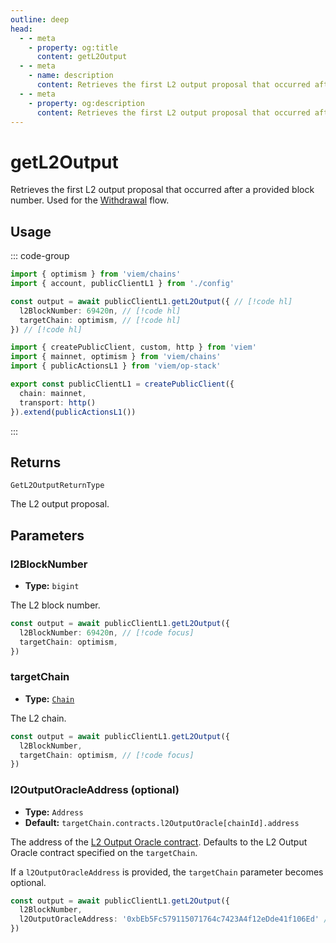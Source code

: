 ```yaml
---
outline: deep
head:
  - - meta
    - property: og:title
      content: getL2Output
  - - meta
    - name: description
      content: Retrieves the first L2 output proposal that occurred after a provided block number.
  - - meta
    - property: og:description
      content: Retrieves the first L2 output proposal that occurred after a provided block number.
---
```


# getL2Output

Retrieves the first L2 output proposal that occurred after a provided block number. Used for the [Withdrawal](/op-stack/guides/withdrawals) flow.

## Usage

::: code-group

```ts [example.ts]
import { optimism } from 'viem/chains'
import { account, publicClientL1 } from './config'

const output = await publicClientL1.getL2Output({ // [!code hl]
  l2BlockNumber: 69420n, // [!code hl]
  targetChain: optimism, // [!code hl]
}) // [!code hl]
```

```ts [config.ts]
import { createPublicClient, custom, http } from 'viem'
import { mainnet, optimism } from 'viem/chains'
import { publicActionsL1 } from 'viem/op-stack'

export const publicClientL1 = createPublicClient({
  chain: mainnet,
  transport: http()
}).extend(publicActionsL1())
```

:::

## Returns

`GetL2OutputReturnType`

The L2 output proposal.

## Parameters

### l2BlockNumber

- **Type:** `bigint`

The L2 block number.

```ts
const output = await publicClientL1.getL2Output({ 
  l2BlockNumber: 69420n, // [!code focus]
  targetChain: optimism, 
}) 
```

### targetChain

- **Type:** [`Chain`](/docs/glossary/types#chain)

The L2 chain.

```ts
const output = await publicClientL1.getL2Output({
  l2BlockNumber,
  targetChain: optimism, // [!code focus]
})
```

### l2OutputOracleAddress (optional)

- **Type:** `Address`
- **Default:** `targetChain.contracts.l2OutputOracle[chainId].address`

The address of the [L2 Output Oracle contract](https://github.com/ethereum-optimism/optimism/blob/develop/packages/contracts-bedrock/src/L1/L2OutputOracle.sol). Defaults to the L2 Output Oracle contract specified on the `targetChain`.

If a `l2OutputOracleAddress` is provided, the `targetChain` parameter becomes optional.

```ts
const output = await publicClientL1.getL2Output({
  l2BlockNumber,
  l2OutputOracleAddress: '0xbEb5Fc579115071764c7423A4f12eDde41f106Ed' // [!code focus]
})
```